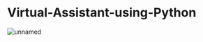 
# Virtual-Assistant-using-Python
![unnamed](https://user-images.githubusercontent.com/62868878/102875258-95c67c00-4469-11eb-9dae-2de27a74f28a.gif)
